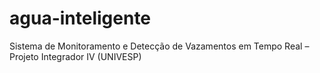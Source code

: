 # agua-inteligente
Sistema de Monitoramento e Detecção de Vazamentos em Tempo Real – Projeto Integrador IV (UNIVESP)
